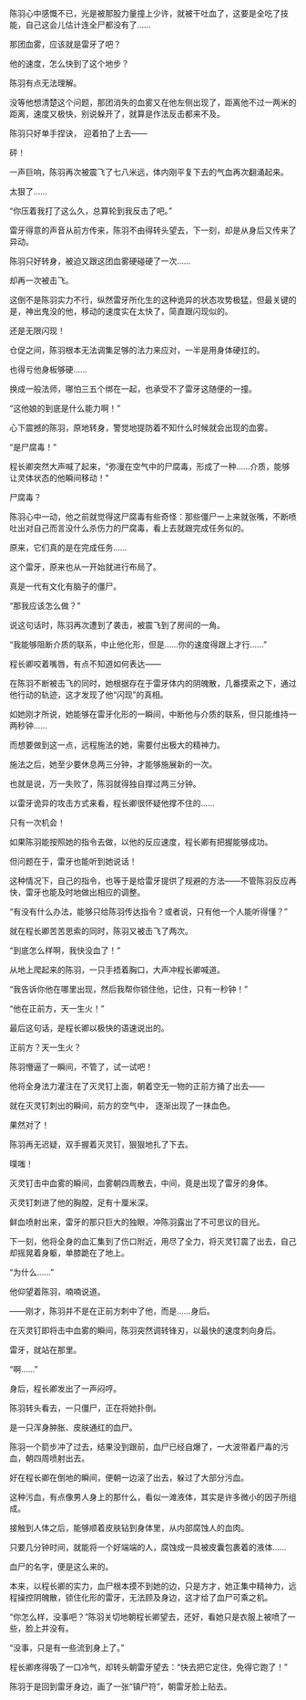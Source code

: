 陈羽心中感慨不已，光是被那股力量撞上少许，就被干吐血了，这要是全吃了技能，自己这会儿估计连全尸都没有了……

那团血雾，应该就是雷牙了吧？

他的速度，怎么快到了这个地步？

陈羽有点无法理解。

没等他想清楚这个问题，那团消失的血雾又在他左侧出现了，距离他不过一两米的距离，速度又极快，别说躲开了，就算是作法反击都来不及。

陈羽只好单手捏诀， 迎着拍了上去——

砰！

一声巨响，陈羽再次被震飞了七八米远，体内刚平复下去的气血再次翻涌起来。

太狠了……

“你压着我打了这么久，总算轮到我反击了吧。”

雷牙得意的声音从前方传来，陈羽不由得转头望去，下一刻，却是从身后又传来了异动。

陈羽只好转身，被迫又跟这团血雾硬碰硬了一次……

却再一次被击飞。

这倒不是陈羽实力不行，纵然雷牙所化生的这种诡异的状态攻势极猛，但最关键的是，神出鬼没的他，移动的速度实在太快了，简直跟闪现似的。

还是无限闪现！

仓促之间，陈羽根本无法调集足够的法力来应对，一半是用身体硬扛的。

也得亏他身板够硬……

换成一般法师，哪怕三五个绑在一起，也承受不了雷牙这随便的一撞。

“这他娘的到底是什么能力啊！”

心下震撼的陈羽，原地转身，警觉地提防着不知什么时候就会出现的血雾。

“是尸腐毒！”

程长卿突然大声喊了起来，“弥漫在空气中的尸腐毒，形成了一种……介质，能够让灵体状态的他瞬间移动！”

尸腐毒？

陈羽心中一动，他之前就觉得这尸腐毒有些奇怪：那些僵尸一上来就张嘴，不断喷吐出对自己而言没什么杀伤力的尸腐毒，看上去就跟完成任务似的。

原来，它们真的是在完成任务……

这个雷牙，原来也从一开始就进行布局了。

真是一代有文化有脑子的僵尸。

“那我应该怎么做？”

说这句话时，陈羽再次遭到了袭击，被震飞到了房间的一角。

“我能够阻断介质的联系，中止他化形，但是……你的速度得跟上才行……”

程长卿咬着嘴唇，有点不知道如何表达——

在陈羽不断被击飞的同时，她根据存在于雷牙体内的阴魄散，几番摸索之下，通过他行动的轨迹，这才发现了他“闪现”的真相。

如她刚才所说，她能够在雷牙化形的一瞬间，中断他与介质的联系，但只能维持一两秒钟……

而想要做到这一点，远程施法的她，需要付出极大的精神力。

施法之后，她至少要休息两三分钟，才能够施展新的一次。

也就是说，万一失败了，陈羽就得独自撑过两三分钟。

以雷牙诡异的攻击方式来看，程长卿很怀疑他撑不住的……

只有一次机会！

如果陈羽能按照她的指令去做，以他的反应速度，程长卿有把握能够成功。

但问题在于，雷牙也能听到她说话！

这种情况下，自己的指令，也等于是给雷牙提供了规避的方法——不管陈羽反应再快，雷牙也能及时地做出相应的调整。

“有没有什么办法，能够只给陈羽传达指令？或者说，只有他一个人能听得懂？”

就在程长卿苦苦思索的同时，陈羽又被击飞了两次。

“到底怎么样啊，我快没血了！”

从地上爬起来的陈羽，一只手捂着胸口，大声冲程长卿喊道。

“我告诉你他在哪里出现，然后我帮你锁住他，记住，只有一秒钟！”

“他在正前方，天一生火！”

最后这句话，是程长卿以极快的语速说出的。

正前方？天一生火？

陈羽懵逼了一瞬间，不管了，试一试吧！

他将全身法力灌注在了灭灵钉上面，朝着空无一物的正前方捅了出去——

就在灭灵钉刺出的瞬间，前方的空气中， 逐渐出现了一抹血色。

果然对了！

陈羽再无迟疑，双手握着灭灵钉，狠狠地扎了下去。

噗嗤！

灭灵钉击中血雾的瞬间，血雾朝四周散去，中间，竟是出现了雷牙的身体。

灭灵钉刺进了他的胸膛，足有十厘米深。

鲜血喷射出来，雷牙的那只巨大的独眼，冲陈羽露出了不可思议的目光。

下一刻，他将全身的血汇集到了伤口附近，用尽了全力，将灭灵钉震了出去，自己却摇晃着身躯，单膝跪在了地上。

“为什么……”

他仰望着陈羽，喃喃说道。

——刚才，陈羽并不是在正前方刺中了他，而是……身后。

在灭灵钉即将击中血雾的瞬间，陈羽突然调转锋刃，以最快的速度刺向身后。

雷牙，就站在那里。

“啊……”

身后，程长卿发出了一声闷哼。

陈羽转头看去，一只僵尸，正在将她扑倒。

是一只浑身肿胀、皮肤通红的血尸。

陈羽一个箭步冲了过去，结果没到跟前，血尸已经自爆了，一大波带着尸毒的污血，朝四周喷射出去。

好在程长卿在倒地的瞬间，便朝一边滚了出去，躲过了大部分污血。

这种污血，有点像男人身上的那什么，看似一滩液体，其实是许多微小的因子所组成。

接触到人体之后，能够顺着皮肤钻到身体里，从内部腐蚀人的血肉。

只要几分钟时间，就能将一个好端端的人，腐蚀成一具被皮囊包裹着的液体……

血尸的名字，便是这么来的。

本来，以程长卿的实力，血尸根本摸不到她的边，只是方才，她正集中精神力，远程操控阴魄散，锁住化形的雷牙，无法顾及身边，这才给了血尸可乘之机。

“你怎么样，没事吧？”陈羽关切地朝程长卿望去，还好，看她只是衣服上被喷了一些，脸上并没有。

“没事，只是有一些流到身上了。”

程长卿疼得吸了一口冷气，却转头朝雷牙望去：“快去把它定住，免得它跑了！”

陈羽于是回到雷牙身边，画了一张“镇尸符”，朝雷牙脸上贴去。
